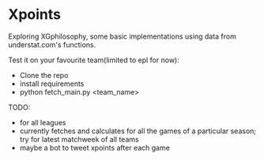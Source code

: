 # Xpoints
Exploring XGphilosophy, some basic implementations using data from understat.com's functions.

Test it on your favourite team(limited to epl for now):
- Clone the repo
- install requirements
- python fetch_main.py <team_name> <sesason>

TODO:
- for all leagues
- currently fetches and calculates for all the games of a particular season; try for latest matchweek of all teams
- maybe a bot to tweet xpoints after each game

